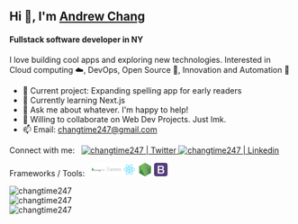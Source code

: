 <h2 align="left">Hi 👋, I'm <a href='https://www.changtime247.com' target='blank'>Andrew Chang</a></h2>
<h4 align="left">Fullstack software developer in NY</h4>
I love building cool apps and exploring new technologies. 
Interested in Cloud computing ☁️, DevOps, Open Source 📜, Innovation and Automation 🤖

- 🔭 Current project: Expanding spelling app for early readers
- 🌱 Currently learning Next.js
- 💬 Ask me about whatever. I'm happy to help!
- 👯 Willing to collaborate on Web Dev Projects. Just lmk.
- 📫 Email: changtime247@gmail.com

<p>Connect with me: &nbsp;
<a href="https://twitter.com/changtime247" target="blank">
  <img alt="changtime247 | Twitter" width="24px" src="https://cdn.jsdelivr.net/npm/simple-icons@v3/icons/twitter.svg" />
</a>
<a href="https://linkedin.com/in/changtime247" target="blank">
  <img alt="changtime247 | Linkedin" width="24px" src="https://cdn.jsdelivr.net/npm/simple-icons@v3/icons/linkedin.svg" />
</a>
</p>

<p align="left">Frameworks / Tools: &nbsp;
<code><img width="24px" src="https://raw.githubusercontent.com/github/explore/5c058a388828bb5fde0bcafd4bc867b5bb3f26f3/topics/mongodb/mongodb.png"></code>
<code><img width="24px" src="https://raw.githubusercontent.com/github/explore/80688e429a7d4ef2fca1e82350fe8e3517d3494d/topics/express/express.png"></code>
<code><img width="24px" src="https://raw.githubusercontent.com/github/explore/80688e429a7d4ef2fca1e82350fe8e3517d3494d/topics/react/react.png"></code>
<code><img width="24px" src="https://raw.githubusercontent.com/github/explore/80688e429a7d4ef2fca1e82350fe8e3517d3494d/topics/nodejs/nodejs.png"></code>
<code><img width="24px" src="https://raw.githubusercontent.com/github/explore/80688e429a7d4ef2fca1e82350fe8e3517d3494d/topics/bootstrap/bootstrap.png"></code>

<div><img width="350px" src="https://github-readme-stats.vercel.app/api/top-langs?username=changtime247&show_icons=true&locale=en&layout=compact&theme=dracula" alt="changtime247" /></div>
<div><img width="350px" src="https://github-readme-stats.vercel.app/api?username=changtime247&show_icons=true&locale=en&theme=dracula" alt="changtime247" /></div>
<div><img width="350px" src="https://github-readme-streak-stats.herokuapp.com/?user=changtime247&theme=dracula" alt="changtime247" /></div>
